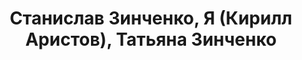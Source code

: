 ---
title: 'Станислав Зинченко, Я (Кирилл Аристов), Татьяна Зинченко'
location: 'Река Иртыш у крупного села Уват. Тюменская область, Россия'

tags: [all, 2015]
category: as-the-first-settlers
---
